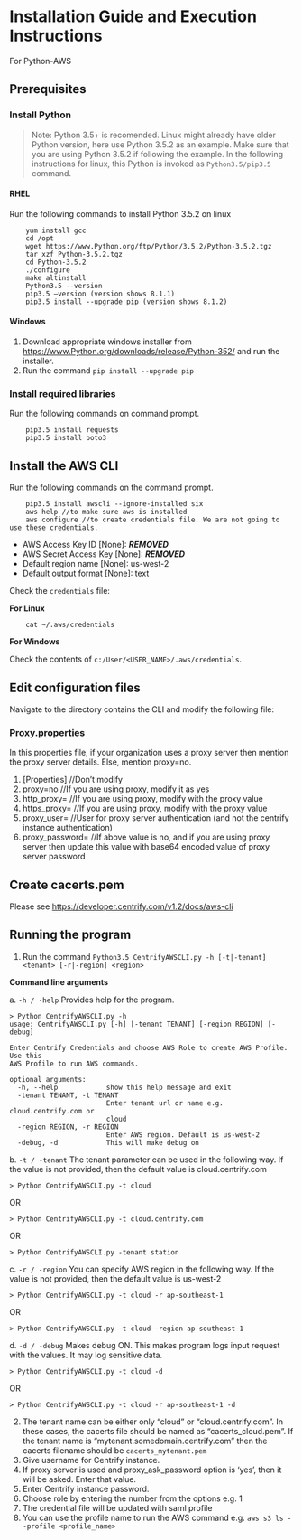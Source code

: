 # Installation Guide and Execution Instructions
For Python-AWS

## Prerequisites

### Install Python

>Note: Python 3.5+ is recomended. Linux might already have older Python version, here use Python 3.5.2 as an example. Make sure that you are using Python 3.5.2 if following the example. In the following instructions for linux, this Python is invoked as `Python3.5/pip3.5` command.

#### RHEL

Run the following commands to install Python 3.5.2 on linux

```
    yum install gcc
    cd /opt
    wget https://www.Python.org/ftp/Python/3.5.2/Python-3.5.2.tgz
    tar xzf Python-3.5.2.tgz
    cd Python-3.5.2
    ./configure
    make altinstall
    Python3.5 --version
    pip3.5 –version (version shows 8.1.1)
    pip3.5 install --upgrade pip (version shows 8.1.2)
```

#### Windows

1.  Download appropriate windows installer from https://www.Python.org/downloads/release/Python-352/ and run the installer.
2.  Run the command `pip install --upgrade pip` 

### Install required libraries

Run the following commands on command prompt. 

```
    pip3.5 install requests
    pip3.5 install boto3
```

## Install the AWS CLI

Run the following commands on the command prompt.

```
    pip3.5 install awscli --ignore-installed six
    aws help //to make sure aws is installed
    aws configure //to create credentials file. We are not going to use these credentials.
```

* AWS Access Key ID [None]: ***REMOVED***
* AWS Secret Access Key [None]: ***REMOVED***
* Default region name [None]: us-west-2
* Default output format [None]: text

Check the `credentials` file:

**For Linux**

```
    cat ~/.aws/credentials
```

**For Windows**

Check the contents of `c:/User/<USER_NAME>/.aws/credentials`.

## Edit configuration files

Navigate to the directory contains the CLI and modify the following file:

### Proxy.properties

In this properties file, if your organization uses a proxy server then mention the proxy server details. Else, mention proxy=no.
1.  [Properties]  //Don’t modify
2.  proxy=no //If you are using proxy, modify it as yes
3.  http_proxy= //If you are using proxy, modify with the proxy value
4.  https_proxy= //If you are using proxy, modify with the proxy value
5.  proxy_user= //User for proxy server authentication (and not the centrify instance authentication)
6.  proxy_password=  //If above value is no, and if you are using proxy server then update this value with base64 encoded value of proxy server password

## Create cacerts.pem

Please see https://developer.centrify.com/v1.2/docs/aws-cli

## Running the program

1.  Run the command `Python3.5 CentrifyAWSCLI.py -h [-t|-tenant] <tenant> [-r|-region] <region>`

**Command line arguments**

a.  `-h / -help`
Provides help for the program.

```
> Python CentrifyAWSCLI.py -h
usage: CentrifyAWSCLI.py [-h] [-tenant TENANT] [-region REGION] [-debug]

Enter Centrify Credentials and choose AWS Role to create AWS Profile. Use this
AWS Profile to run AWS commands.

optional arguments:
  -h, --help            show this help message and exit
  -tenant TENANT, -t TENANT
                        Enter tenant url or name e.g. cloud.centrify.com or
                        cloud
  -region REGION, -r REGION
                        Enter AWS region. Default is us-west-2
  -debug, -d            This will make debug on
```

b.  `-t / -tenant`
The tenant parameter can be used in the following way. If the value is not provided, then the default value is cloud.centrify.com

```
> Python CentrifyAWSCLI.py -t cloud 
```

OR

```
> Python CentrifyAWSCLI.py -t cloud.centrify.com
```

OR 

```
> Python CentrifyAWSCLI.py -tenant station 
```

c.  `-r / -region`
You can specify AWS region in the following way. If the value is not provided, then the default value is us-west-2

```
> Python CentrifyAWSCLI.py -t cloud -r ap-southeast-1
```

OR

```
> Python CentrifyAWSCLI.py -t cloud -region ap-southeast-1
```

d.  `-d / -debug`
Makes debug ON. This makes program logs input request with the values. It may log sensitive data.

```
> Python CentrifyAWSCLI.py -t cloud -d
```

OR

```
> Python CentrifyAWSCLI.py -t cloud -r ap-southeast-1 -d
```

2.  The tenant name can be either only “cloud” or “cloud.centrify.com”. In these cases, the cacerts file should be named as “cacerts_cloud.pem”. If the tenant name is “mytenant.somedomain.centrify.com” then the cacerts filename should be `cacerts_mytenant.pem`
3.  Give username for Centrify instance.
4.  If proxy server is used and proxy_ask_password option is ‘yes’, then it will be asked. Enter that value.
5.  Enter Centrify instance password.
6.  Choose role by entering the number from the options e.g. 1
7.  The credential file will be updated with saml profile
8.  You can use the profile name to run the AWS command e.g. `aws s3 ls --profile <profile_name>`
